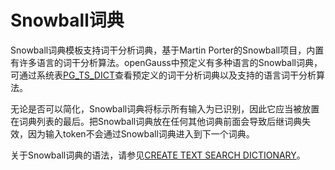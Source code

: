 # Snowball词典<a name="ZH-CN_TOPIC_0289900109"></a>

Snowball词典模板支持词干分析词典，基于Martin Porter的Snowball项目，内置有许多语言的词干分析算法。openGauss中预定义有多种语言的Snowball词典，可通过系统表[PG\_TS\_DICT](../DataBaseReference/PG_TS_DICT.md)查看预定义的词干分析词典以及支持的语言词干分析算法。

无论是否可以简化，Snowball词典将标示所有输入为已识别，因此它应当被放置在词典列表的最后。把Snowball词典放在任何其他词典前面会导致后继词典失效，因为输入token不会通过Snowball词典进入到下一个词典。

关于Snowball词典的语法，请参见[CREATE TEXT SEARCH DICTIONARY](CREATE-TEXT-SEARCH-DICTIONARY.md)。

